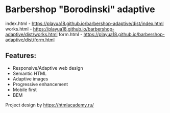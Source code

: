# Barbershop "Borodinski" adaptive

index.html - https://playua18.github.io/barbershop-adaptive/dist/index.html
works.html - https://playua18.github.io/barbershop-adaptive/dist/works.html
form.html - https://playua18.github.io/barbershop-adaptive/dist/form.html

## Features:  
 * Responsive/Adaptive web design   
 * Semantic HTML   
 * Adaptive images
 * Progressive enhancement   
 * Mobile first     
 * BEM

 Project design by https://htmlacademy.ru/
